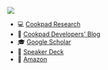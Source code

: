 ![](http://jun-harashima.net/img/harashima.jpg)

- 💻 [Cookpad Research](https://research.cookpad.com/)
- 📝 [Cookpad Developers' Blog](https://techlife.cookpad.com/search?q=%E5%8E%9F%E5%B3%B6)
- 🎓 [Google Scholar](https://scholar.google.co.jp/citations?user=AT6aBxwAAAAJ&hl=ja&oi=ao)
- 🎤 [Speaker Deck](https://speakerdeck.com/junharashima)
- 🛒 [Amazon](https://www.amazon.co.jp/%E3%82%AD%E3%83%83%E3%83%81%E3%83%B3%E3%83%BB%E3%82%A4%E3%83%B3%E3%83%95%E3%82%A9%E3%83%9E%E3%83%86%E3%82%A3%E3%82%AF%E3%82%B9-%E6%96%99%E7%90%86%E3%82%92%E6%94%AF%E3%81%88%E3%82%8B%E8%87%AA%E7%84%B6%E8%A8%80%E8%AA%9E%E5%87%A6%E7%90%86%E3%81%A8%E7%94%BB%E5%83%8F%E5%87%A6%E7%90%86-%E5%8E%9F%E5%B3%B6-%E7%B4%94/dp/4274226565)
